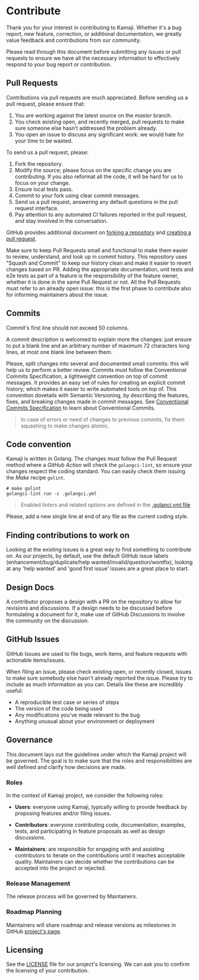 # Contribute

Thank you for your interest in contributing to Kamaji. Whether it's a bug report, new feature, correction, or additional documentation, we greatly value feedback and contributions from our community.

Please read through this document before submitting any issues or pull requests to ensure we have all the necessary information to effectively respond to your bug report or contribution.

## Pull Requests

Contributions via pull requests are much appreciated. Before sending us a pull request, please ensure that:

1. You are working against the latest source on the *master* branch.
1. You check existing open, and recently merged, pull requests to make sure someone else hasn't addressed the problem already.
1. You open an issue to discuss any significant work: we would hate for your time to be wasted.

To send us a pull request, please:

1. Fork the repository.
1. Modify the source; please focus on the specific change you are contributing. If you also reformat all the code, it
   will be hard for us to focus on your change.
1. Ensure local tests pass.
1. Commit to your fork using clear commit messages.
1. Send us a pull request, answering any default questions in the pull request interface.
1. Pay attention to any automated CI failures reported in the pull request, and stay involved in the conversation.

GitHub provides additional document on [forking a repository](https://help.github.com/articles/fork-a-repo/) and
[creating a pull request](https://help.github.com/articles/creating-a-pull-request/).

Make sure to keep Pull Requests small and functional to make them easier to review, understand, and look up in commit history. This repository uses "Squash and Commit" to keep our history clean and make it easier to revert changes based on PR. Adding the appropriate documentation, unit tests and e2e tests as part of a feature is the responsibility of the
feature owner, whether it is done in the same Pull Request or not. All the Pull Requests must refer to an already open issue: this is the first phase to contribute also for informing maintainers about the issue.

## Commits

Commit's first line should not exceed 50 columns.

A commit description is welcomed to explain more the changes: just ensure to put a blank line and an arbitrary number of maximum 72 characters long lines, at most one blank line between them.

Please, split changes into several and documented small commits: this will help us to perform a better review. Commits must follow the Conventional Commits Specification, a lightweight convention on top of commit messages. It provides an easy set of rules for creating an explicit commit history; which makes it easier to write automated tools on top of. This convention dovetails with Semantic Versioning, by describing the features, fixes, and breaking changes made in commit messages. See [Conventional Commits Specification](https://www.conventionalcommits.org) to learn about Conventional Commits.

> In case of errors or need of changes to previous commits, fix them squashing to make changes atomic.

## Code convention

Kamaji is written in Golang. The changes must follow the Pull Request method where a _GitHub Action_ will
check the `golangci-lint`, so ensure your changes respect the coding standard. You can easily check them issuing the _Make_ recipe `golint`.

```
# make golint
golangci-lint run -c .golangci.yml
```

> Enabled linters and related options are defined in the [.golanci.yml file](https://github.com/clastix/Kamaji/blob/master/.golangci.yml)

Please, add a new single line at end of any file as the current coding style.

## Finding contributions to work on
Looking at the existing issues is a great way to find something to contribute on. As our projects, by default, use the default GitHub issue labels (enhancement/bug/duplicate/help wanted/invalid/question/wontfix), looking at any 'help wanted' and 'good first issue' issues are a great place to start.

## Design Docs

A contributor proposes a design with a PR on the repository to allow for revisions and discussions. If a design needs to be discussed before formulating a document for it, make use of GitHub Discussions to involve the community on the discussion.

## GitHub Issues

GitHub Issues are used to file bugs, work items, and feature requests with actionable items/issues.

When filing an issue, please check existing open, or recently closed, issues to make sure somebody else hasn't already reported the issue. Please try to include as much information as you can. Details like these are incredibly useful:

* A reproducible test case or series of steps
* The version of the code being used
* Any modifications you've made relevant to the bug
* Anything unusual about your environment or deployment

## Governance

This document lays out the guidelines under which the Kamaji project will be governed.
The goal is to make sure that the roles and responsibilities are well defined and clarify how decisions are made.

### Roles

In the context of Kamaji project, we consider the following roles:

* __Users__: everyone using Kamaji, typically willing to provide feedback by proposing features and/or filing issues.

* __Contributors__: everyone contributing code, documentation, examples, tests, and participating in feature proposals as well as design discussions.

* __Maintainers__: are responsible for engaging with and assisting contributors to iterate on the contributions until it reaches acceptable quality. Maintainers can decide whether the contributions can be accepted into the project or rejected.

### Release Management

The release process will be governed by Maintainers.

### Roadmap Planning

Maintainers will share roadmap and release versions as milestones in GitHub [project's page](https://github.com/clastix/kamaji). 


## Licensing

See the [LICENSE](https://github.com/clastix/Kamaji/blob/master/LICENSE) file for our project's licensing. We can ask you to confirm the licensing of your contribution.

